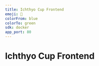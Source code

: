```yaml
---
title: Ichthyo Cup Frontend
emoji: 🐠
colorFrom: blue
colorTo: green
sdk: docker
app_port: 80
---
```


# Ichthyo Cup Frontend
